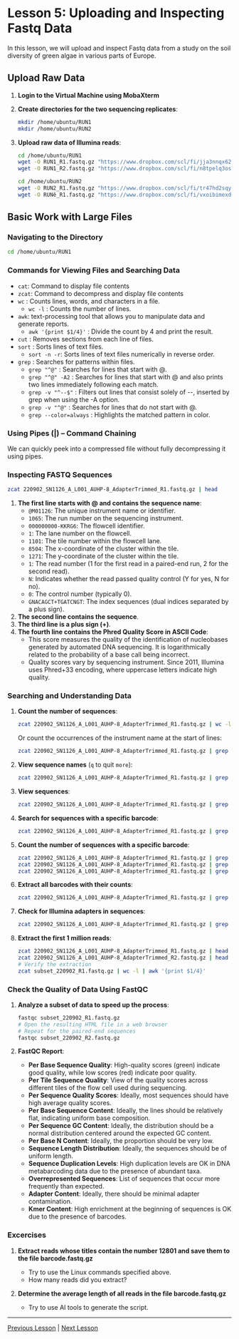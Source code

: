 # Lesson 5: Uploading and Inspecting Fastq Data

In this lesson, we will upload and inspect Fastq data from a study on the soil diversity of green algae in various parts of Europe.

## Upload Raw Data

1. **Login to the Virtual Machine using MobaXterm**
2. **Create directories for the two sequencing replicates**:
   ```bash
   mkdir /home/ubuntu/RUN1
   mkdir /home/ubuntu/RUN2
   ```

3. **Upload raw data of Illumina reads**:

   ```bash
   cd /home/ubuntu/RUN1
   wget -O RUN1_R1.fastq.gz "https://www.dropbox.com/scl/fi/jja3nnqx62jf6ejrjchv0/220902_SN1126_A_L001_AUHP-8_AdapterTrimmed_R1.fastq.gz?rlkey=759uxqy4nobgf6fjnuis0deit&st=6btho73u&dl=0"
   wget -O RUN1_R2.fastq.gz "https://www.dropbox.com/scl/fi/n8tpelq3osyrly13ph2el/220902_SN1126_A_L001_AUHP-8_AdapterTrimmed_R2.fastq.gz?rlkey=oiw4r8ia7m47upgjkghrl8bvv&st=e5vht8w6&dl=0"
   ```

   ```bash
   cd /home/ubuntu/RUN2
   wget -O RUN2_R1.fastq.gz "https://www.dropbox.com/scl/fi/tr47hd2sqynqcmsijavf5/221122_SN6662_A_L001_AUHP-11_AdapterTrimmed_R1.fastq.gz?rlkey=3ovavfp2rny1couc2415whhbh&st=dyk2ohfi&dl=0"
   wget -O RUNě_R1.fastq.gz "https://www.dropbox.com/scl/fi/vxoibimexd7667e9do1lv/221122_SN6662_A_L001_AUHP-11_AdapterTrimmed_R2.fastq.gz?rlkey=2qad5249c1lscce7xf5aqzhea&st=zt3r97ni&dl=0"
   ```

## Basic Work with Large Files

### Navigating to the Directory
```bash
cd /home/ubuntu/RUN1
```


### Commands for Viewing Files and Searching Data
- `cat`: Command to display file contents
- `zcat`: Command to decompress and display file contents
- `wc` : Counts lines, words, and characters in a file.
   - `wc -l` : Counts the number of lines.
- `awk`: text-processing tool that allows you to manipulate data and generate reports.
   - `awk '{print $1/4}'` : Divide the count by 4 and print the result.
- `cut` : Removes sections from each line of files.
- `sort` : Sorts lines of text files.
   - `sort -n -r`: Sorts lines of text files numerically in reverse order. 
- `grep` : Searches for patterns within files.
   - `grep "^@"` : Searches for lines that start with @.
   - `grep "^@" -A2` : Searches for lines that start with @ and also prints two lines immediately following each match.
   - `grep -v "^--$"` : Filters out lines that consist solely of --, inserted by grep when using the -A option.
   - `grep -v "^@"` : Searches for lines that do not start with @.
   - `grep --color=always` : Highlights the matched pattern in color.
   

### Using Pipes (|) – Command Chaining

We can quickly peek into a compressed file without fully decompressing it using pipes.


### Inspecting FASTQ Sequences
```bash
zcat 220902_SN1126_A_L001_AUHP-8_AdapterTrimmed_R1.fastq.gz | head
```

1. **The first line starts with @ and contains the sequence name**:
   - `@M01126`: The unique instrument name or identifier.
   - `1065`: The run number on the sequencing instrument.
   - `000000000-KKRG6`: The flowcell identifier.
   - `1`: The lane number on the flowcell.
   - `1101`: The tile number within the flowcell lane.
   - `8504`: The x-coordinate of the cluster within the tile.
   - `1271`: The y-coordinate of the cluster within the tile.
   - `1`: The read number (1 for the first read in a paired-end run, 2 for the second read).
   - `N`: Indicates whether the read passed quality control (Y for yes, N for no).
   - `0`: The control number (typically 0).
   - `GNACAGCT+TGATCNGT`: The index sequences (dual indices separated by a plus sign).
2. **The second line contains the sequence**.
3. **The third line is a plus sign (+)**.
4. **The fourth line contains the Phred Quality Score in ASCII Code**:
   - This score measures the quality of the identification of nucleobases generated by automated DNA sequencing. It is logarithmically related to the probability of a base call being incorrect.
   - Quality scores vary by sequencing instrument. Since 2011, Illumina uses Phred+33 encoding, where uppercase letters indicate high quality.

### Searching and Understanding Data

1. **Count the number of sequences**:
   ```bash
   zcat 220902_SN1126_A_L001_AUHP-8_AdapterTrimmed_R1.fastq.gz | wc -l | awk '{print $1/4}'
   ```
   Or count the occurrences of the instrument name at the start of lines:
   ```bash
   zcat 220902_SN1126_A_L001_AUHP-8_AdapterTrimmed_R1.fastq.gz | grep "^@M01126" | wc -l
   ```

2. **View sequence names** (`q` to quit `more`):
   ```bash
   zcat 220902_SN1126_A_L001_AUHP-8_AdapterTrimmed_R1.fastq.gz | grep "^@" | more
   ```

3. **View sequences**:
   ```bash
   zcat 220902_SN1126_A_L001_AUHP-8_AdapterTrimmed_R1.fastq.gz | grep "^@" -A1 | grep -v "^@" | head
   ```

4. **Search for sequences with a specific barcode**:
   ```bash
   zcat 220902_SN1126_A_L001_AUHP-8_AdapterTrimmed_R1.fastq.gz | grep --color=always "ACACACACGAATTCCGTGAACCATCGAATCTTT" | more
   ```

5. **Count the number of sequences with a specific barcode**:
   ```bash
   zcat 220902_SN1126_A_L001_AUHP-8_AdapterTrimmed_R1.fastq.gz | grep "ACACACACGAATTCCGTGAACCATCGAATCTTT" | wc -l
   zcat 220902_SN1126_A_L001_AUHP-8_AdapterTrimmed_R1.fastq.gz | grep "GTGTACATGAATTCCGTGAACCATCGAATCTTT" | wc -l
   zcat 220902_SN1126_A_L001_AUHP-8_AdapterTrimmed_R1.fastq.gz | grep "ACACACACTCCTCCGCTTATTGATATGC" | wc -l
   ```

6. **Extract all barcodes with their counts**:
   ```bash
   zcat 220902_SN1126_A_L001_AUHP-8_AdapterTrimmed_R1.fastq.gz | grep "@" -A 1 | grep -v "^--" | grep -v "@" | cut -c 4-11 | sort | uniq -c | sort -n -r
   ```

7. **Check for Illumina adapters in sequences**:
   ```bash
   zcat 220902_SN1126_A_L001_AUHP-8_AdapterTrimmed_R1.fastq.gz | grep "AGATCGGAAGAGCACACGTCTGAACTCCAGTCAC" | wc -l
   ```

8. **Extract the first 1 million reads**:
   ```bash
   zcat 220902_SN1126_A_L001_AUHP-8_AdapterTrimmed_R1.fastq.gz | head -n 4000000 | gzip > subset_220902_R1.fastq.gz
   zcat 220902_SN1126_A_L001_AUHP-8_AdapterTrimmed_R2.fastq.gz | head -n 4000000 | gzip > subset_220902_R2.fastq.gz
   # Verify the extraction
   zcat subset_220902_R1.fastq.gz | wc -l | awk '{print $1/4}'
   ```

### Check the Quality of Data Using FastQC

1. **Analyze a subset of data to speed up the process**:
   ```bash
   fastqc subset_220902_R1.fastq.gz
   # Open the resulting HTML file in a web browser
   # Repeat for the paired-end sequences
   fastqc subset_220902_R2.fastq.gz
   ```

2. **FastQC Report**:
   - **Per Base Sequence Quality**: High-quality scores (green) indicate good quality, while low scores (red) indicate poor quality.
   - **Per Tile Sequence Quality**: View of the quality scores across different tiles of the flow cell used during sequencing.
   - **Per Sequence Quality Scores**: Ideally, most sequences should have high average quality scores.
   - **Per Base Sequence Content**: Ideally, the lines should be relatively flat, indicating uniform base composition.
   - **Per Sequence GC Content**: Ideally, the distribution should be a normal distribution centered around the expected GC content.
   - **Per Base N Content**: Ideally, the proportion should be very low.
   - **Sequence Length Distribution**: Ideally, the sequences should be of uniform length.
   - **Sequence Duplication Levels**: High duplication levels are OK in DNA metabarcoding data due to the presence of abundant taxa.
   - **Overrepresented Sequences**: List of sequences that occur more frequently than expected.
   - **Adapter Content**: Ideally, there should be minimal adapter contamination.
   - **Kmer Content**: High enrichment at the beginning of sequences is OK due to the presence of barcodes.

### Excercises

1. **Extract reads whose titles contain the number 12801 and save them to the file barcode.fastq.gz**
   - Try to use the Linux commands specified above.
   - How many reads did you extract?

2. **Determine the average length of all reads in the file barcode.fastq.gz**
   - Try to use AI tools to generate the script.



---

[Previous Lesson](../lesson4/lesson4.md) | [Next Lesson](../lesson6/lesson6.md)
